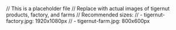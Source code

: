// This is a placeholder file
// Replace with actual images of tigernut products, factory, and farms
// Recommended sizes:
// - tigernut-factory.jpg: 1920x1080px
// - tigernut-farm.jpg: 800x600px

